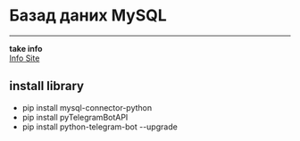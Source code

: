 # Базад даних  MySQL
___

 __take info__   
[Info Site](https://www.w3schools.com/python/python_mysql_getstarted.asp)



## install library  
+ pip install mysql-connector-python     
+ pip install pyTelegramBotAPI    
+ pip install python-telegram-bot --upgrade   